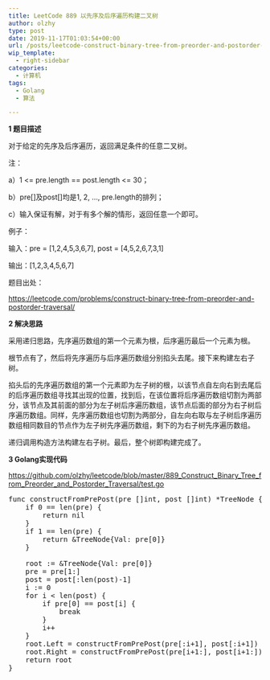 ```yaml
---
title: LeetCode 889 以先序及后序遍历构建二叉树
author: olzhy
type: post
date: 2019-11-17T01:03:54+00:00
url: /posts/leetcode-construct-binary-tree-from-preorder-and-postorder-traversal.html
wip_template:
  - right-sidebar
categories:
  - 计算机
tags:
  - Golang
  - 算法

---
```

**1 题目描述**
  
对于给定的先序及后序遍历，返回满足条件的任意二叉树。

注：
  
a）1 <= pre.length == post.length <= 30；
  
b）pre[]及post[]均是1, 2, &#8230;, pre.length的排列；
  
c）输入保证有解，对于有多个解的情形，返回任意一个即可。

例子：
  
输入：pre = [1,2,4,5,3,6,7], post = [4,5,2,6,7,3,1]
  
输出：[1,2,3,4,5,6,7]

题目出处：
  
<a href="https://leetcode.com/problems/construct-binary-tree-from-preorder-and-postorder-traversal/" target="_blank" rel="noopener">https://leetcode.com/problems/construct-binary-tree-from-preorder-and-postorder-traversal/</a>

**2 解决思路**
  
采用递归思路，先序遍历数组的第一个元素为根，后序遍历最后一个元素为根。
  
根节点有了，然后将先序遍历与后序遍历数组分别掐头去尾。接下来构建左右子树。
  
掐头后的先序遍历数组的第一个元素即为左子树的根，以该节点自左向右到去尾后的后序遍历数组寻找其出现的位置，找到后，在该位置将后序遍历数组切割为两部分，该节点及其前面的部分为左子树后序遍历数组，该节点后面的部分为右子树后序遍历数组。同样，先序遍历数组也切割为两部分，自左向右取与左子树后序遍历数组相同数目的节点作为左子树先序遍历数组，剩下的为右子树先序遍历数组。
  
递归调用构造方法构建左右子树。最后，整个树即构建完成了。

**3 Golang实现代码**
  
<a href="https://github.com/olzhy/leetcode/blob/master/889_Construct_Binary_Tree_from_Preorder_and_Postorder_Traversal/test.go" target="_blank" rel="noopener">https://github.com/olzhy/leetcode/blob/master/889_Construct_Binary_Tree_from_Preorder_and_Postorder_Traversal/test.go</a>

<pre>func constructFromPrePost(pre []int, post []int) *TreeNode {
	if 0 == len(pre) {
		return nil
	}
	if 1 == len(pre) {
		return &TreeNode{Val: pre[0]}
	}

	root := &TreeNode{Val: pre[0]}
	pre = pre[1:]
	post = post[:len(post)-1]
	i := 0
	for i &lt; len(post) {
		if pre[0] == post[i] {
			break
		}
		i++
	}
	root.Left = constructFromPrePost(pre[:i+1], post[:i+1])
	root.Right = constructFromPrePost(pre[i+1:], post[i+1:])
	return root
}
</pre>